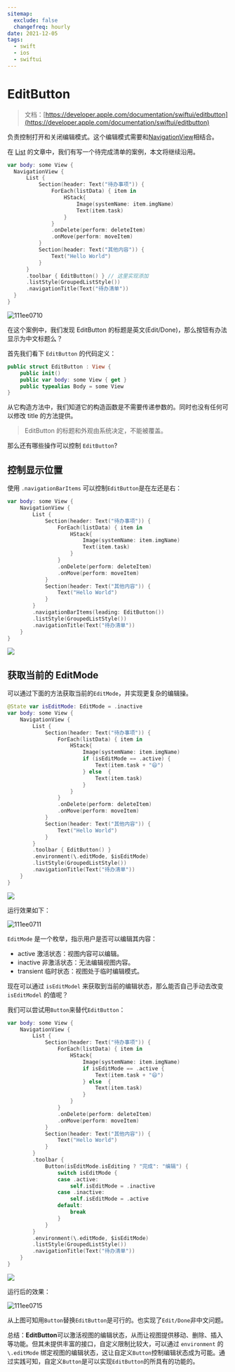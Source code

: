 ```yaml
---
sitemap:
  exclude: false
  changefreq: hourly
date: 2021-12-05
tags:
  - swift
  - ios
  - swiftui
---
```


# EditButton

> 文档：[https://developer.apple.com/documentation/swiftui/editbutton](https://developer.apple.com/documentation/swiftui/editbutton)

负责控制打开和关闭编辑模式。这个编辑模式需要和[NavigationView](NavigationView.md)相结合。

在 [List](List.md) 的文章中，我们有写一个待完成清单的案例，本文将继续沿用。

```swift
var body: some View {
  NavigationView {
      List {
          Section(header: Text("待办事项")) {
              ForEach(listData) { item in
                  HStack{
                      Image(systemName: item.imgName)
                      Text(item.task)
                  }
              }
              .onDelete(perform: deleteItem)
              .onMove(perform: moveItem)
          }
          Section(header: Text("其他内容")) {
              Text("Hello World")
          }
      }
      .toolbar { EditButton() } // 这里实现添加
      .listStyle(GroupedListStyle())
      .navigationTitle(Text("待办清单"))
  }
}
```

![111ee0710](https://p3-juejin.byteimg.com/tos-cn-i-k3u1fbpfcp/42186b81c8354617935ad56d81d9bc8f~tplv-k3u1fbpfcp-zoom-1.image)

在这个案例中，我们发现 EditButton 的标题是英文(Edit/Done)，那么按钮有办法显示为中文标题么？

首先我们看下 `EditButton` 的代码定义：

```swift
public struct EditButton : View {
    public init()
    public var body: some View { get }
    public typealias Body = some View
}
```

从它构造方法中，我们知道它的构造函数是不需要传递参数的。同时也没有任何可以修改 title 的方法提供。

> EditButton 的标题和外观由系统决定，不能被覆盖。

那么还有哪些操作可以控制 `EditButton`?

## 控制显示位置

使用 `.navigationBarItems` 可以控制`EditButton`是在左还是右：

```swift
var body: some View {
    NavigationView {
        List {
            Section(header: Text("待办事项")) {
                ForEach(listData) { item in
                    HStack{
                        Image(systemName: item.imgName)
                        Text(item.task)
                    }
                }
                .onDelete(perform: deleteItem)
                .onMove(perform: moveItem)
            }
            Section(header: Text("其他内容")) {
                Text("Hello World")
            }
        }
        .navigationBarItems(leading: EditButton())
        .listStyle(GroupedListStyle())
        .navigationTitle(Text("待办清单"))
    }
}
```

![](http://blog.oldbird.run/mweb/16259265826634.jpg)

## 获取当前的 EditMode

可以通过下面的方法获取当前的`EditMode`，并实现更复杂的编辑操。

```swift
@State var isEditMode: EditMode = .inactive
var body: some View {
    NavigationView {
        List {
            Section(header: Text("待办事项")) {
                ForEach(listData) { item in
                    HStack{
                        Image(systemName: item.imgName)
                        if (isEditMode == .active) {
                            Text(item.task + "😄")
                        } else  {
                            Text(item.task)
                        }
                    }
                }
                .onDelete(perform: deleteItem)
                .onMove(perform: moveItem)
            }
            Section(header: Text("其他内容")) {
                Text("Hello World")
            }
        }
        .toolbar { EditButton() }
        .environment(\.editMode, $isEditMode)
        .listStyle(GroupedListStyle())
        .navigationTitle(Text("待办清单"))
    }
}
```

![](http://blog.oldbird.run/mweb/16259287112522.jpg)

运行效果如下：

![111ee0711](http://blog.oldbird.run/mweb/111ee0711.gif)

`EditMode` 是一个枚举，指示用户是否可以编辑其内容：

- active 激活状态：视图内容可以编辑。
- inactive 非激活状态：无法编辑视图内容。
- transient 临时状态：视图处于临时编辑模式。

现在可以通过 `isEditModel` 来获取到当前的编辑状态，那么能否自己手动去改变 `isEditModel` 的值呢？

我们可以尝试用`Button`来替代`EditButton`：

```swift
var body: some View {
    NavigationView {
        List {
            Section(header: Text("待办事项")) {
                ForEach(listData) { item in
                    HStack{
                        Image(systemName: item.imgName)
                        if isEditMode == .active {
                            Text(item.task + "😄")
                        } else  {
                            Text(item.task)
                        }
                    }
                }
                .onDelete(perform: deleteItem)
                .onMove(perform: moveItem)
            }
            Section(header: Text("其他内容")) {
                Text("Hello World")
            }
        }
        .toolbar {
            Button(isEditMode.isEditing ? "完成": "编辑") {
                switch isEditMode {
                case .active:
                    self.isEditMode = .inactive
                case .inactive:
                    self.isEditMode = .active
                default:
                    break
                }
            }
        }
        .environment(\.editMode, $isEditMode)
        .listStyle(GroupedListStyle())
        .navigationTitle(Text("待办清单"))
    }
}
```

![](http://blog.oldbird.run/mweb/16260053476955.jpg)

运行后的效果：

![111ee0715](http://blog.oldbird.run/mweb/111ee0715.gif)

从上图可知用`Button`替换`EditButton`是可行的。也实现了`Edit/Done`非中文问题。

总结：**EditButton**可以激活视图的编辑状态，从而让视图提供移动、删除、插入等功能。但其未提供丰富的接口，自定义限制比较大，可以通过 `environment` 的 `\.editMode` 绑定视图的编辑状态，这让自定义`Button`控制编辑状态成为可能。通过实践可知，自定义`Button`是可以实现`EditButton`的所具有的功能的。
